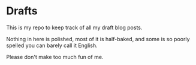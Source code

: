 Drafts
======

This is my repo to keep track of all my draft blog posts.

Nothing in here is polished, most of it is half-baked,
and some is so poorly spelled you can barely call it English.

Please don't make too much fun of me.

